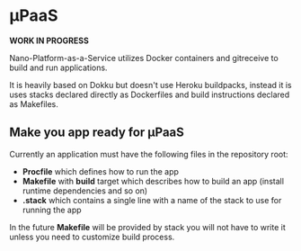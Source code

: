 # μPaaS

**WORK IN PROGRESS**

Nano-Platform-as-a-Service utilizes Docker containers and gitreceive to build
and run applications.

It is heavily based on Dokku but doesn't use Heroku buildpacks, instead it is
uses stacks declared directly as Dockerfiles and build instructions declared as
Makefiles.

## Make you app ready for μPaaS

Currently an application must have the following files in the repository root:

  * **Procfile** which defines how to run the app
  * **Makefile** with **build** target which describes how to build an app
    (install runtime dependencies and so on)
  * **.stack** which contains a single line with a name of the stack to use for
    running the app

In the future **Makefile** will be provided by stack you will not have to write
it unless you need to customize build process.
